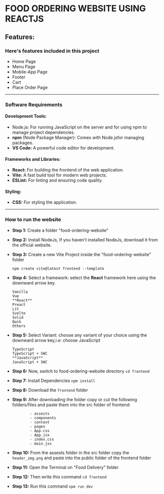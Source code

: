 # FOOD ORDERING WEBSITE USING REACTJS

## Features:


###  Here's features included in this project

- Home Page
- Menu Page
- Mobile-App Page
- Footer
- Cart 
- Place Order Page

---

### Software Requirements

#### Development Tools:
* Node.js: For running JavaScript on the server and for using npm to manage project dependencies.
* **npm** (Node Package Manager): Comes with Node.jsfor managing packages.
* **VS Code:** A powerful code editor for development.

#### Frameworks and Libraries:
* **React:** For building the frontend of the web application.
* **Vite:** A fast build tool for modern web projects.
* **ESLint:** For linting and ensuring code quality.

#### Styling:
* **CSS:** For styling the application. 

---

### How to run the website

- **Step 1:** Create a folder "food-ordering-website"
- **Step 2:** Install NodeJs, If you haven't installed NodeJs, download it from the official website.
- **Step 3:** Create a new Vite Project inside the "food-ordering-website" folder

  `npm create vite@latest frontend --template`
- **Step 4:** Select a framework: select the **React** framework here using the downward arrow key.
  ```
  Vanilla
  Vue
  **React**
  Preact
  Lit
  Svelte
  Solid
  Qwik
  Others
  ```   
- **Step 5:** Select Variant: choose any variant of your choice using the downward arrow key,i.e: choose JavaScript
  ```
  TypeScript
  TypeScript + SWC
  **JavaScript**
  JavaScript + SWC
  ```
- **Step 6:** Now, switch to food-ordering-website directory
  `cd frontend`
- **Step 7:** Install Dependencies
  `npm install`
- **Step 8:** Download the `frontend` folder
- **Step 9:** After downloading the folder copy or cut the following folders/files and paste them into the src folder of frontend:

              - assests
              - components
              - context
              - pages
              - App.css
              - App.jsx
              - index.css
              - main.jsx
- **Step 10:** From the assests folder in the src folder copy the `header_img.png` and paste into the public folder of the frontend folder
- **Step 11:** Open the Terminal on "Food Delivery" folder
- **Step 12:** Then write this command `cd frontend`
- **Step 13:** Run this command `npm run dev`
